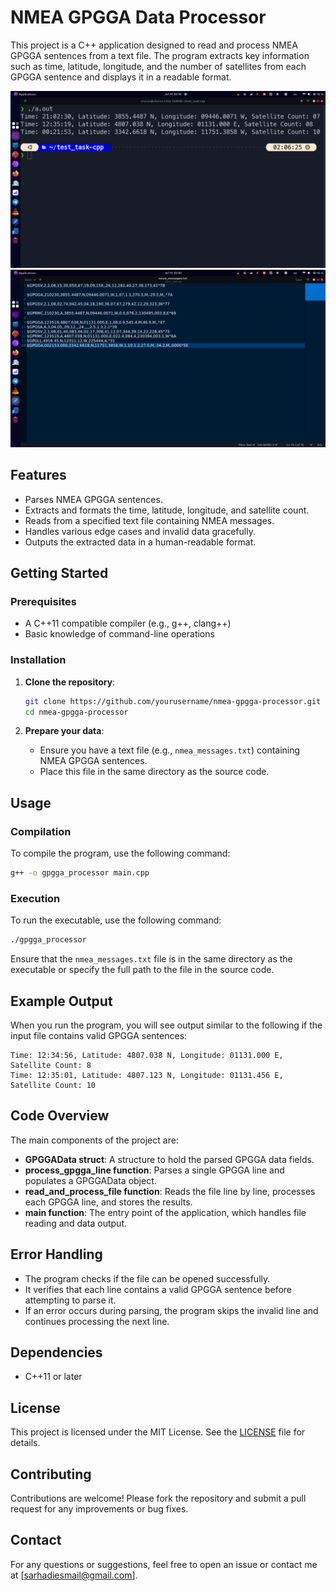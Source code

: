 
# NMEA GPGGA Data Processor

This project is a C++ application designed to read and process NMEA GPGGA sentences from a text file. The program extracts key information such as time, latitude, longitude, and the number of satellites from each GPGGA sentence and displays it in a readable format.


![Alt text](Images/1.png)
![Alt text](Images/2.png)

## Features

- Parses NMEA GPGGA sentences.
- Extracts and formats the time, latitude, longitude, and satellite count.
- Reads from a specified text file containing NMEA messages.
- Handles various edge cases and invalid data gracefully.
- Outputs the extracted data in a human-readable format.

## Getting Started

### Prerequisites

- A C++11 compatible compiler (e.g., g++, clang++)
- Basic knowledge of command-line operations

### Installation

1. **Clone the repository**:
    ```sh
    git clone https://github.com/yourusername/nmea-gpgga-processor.git
    cd nmea-gpgga-processor
    ```

2. **Prepare your data**:
    - Ensure you have a text file (e.g., `nmea_messages.txt`) containing NMEA GPGGA sentences.
    - Place this file in the same directory as the source code.

## Usage

### Compilation

To compile the program, use the following command:
```sh
g++ -o gpgga_processor main.cpp
```

### Execution

To run the executable, use the following command:
```sh
./gpgga_processor
```

Ensure that the `nmea_messages.txt` file is in the same directory as the executable or specify the full path to the file in the source code.

## Example Output

When you run the program, you will see output similar to the following if the input file contains valid GPGGA sentences:

```
Time: 12:34:56, Latitude: 4807.038 N, Longitude: 01131.000 E, Satellite Count: 8
Time: 12:35:01, Latitude: 4807.123 N, Longitude: 01131.456 E, Satellite Count: 10
```

## Code Overview

The main components of the project are:

- **GPGGAData struct**: A structure to hold the parsed GPGGA data fields.
- **process_gpgga_line function**: Parses a single GPGGA line and populates a GPGGAData object.
- **read_and_process_file function**: Reads the file line by line, processes each GPGGA line, and stores the results.
- **main function**: The entry point of the application, which handles file reading and data output.

## Error Handling

- The program checks if the file can be opened successfully.
- It verifies that each line contains a valid GPGGA sentence before attempting to parse it.
- If an error occurs during parsing, the program skips the invalid line and continues processing the next line.

## Dependencies

- C++11 or later

## License

This project is licensed under the MIT License. See the [LICENSE](LICENSE) file for details.

## Contributing

Contributions are welcome! Please fork the repository and submit a pull request for any improvements or bug fixes.

## Contact

For any questions or suggestions, feel free to open an issue or contact me at [sarhadiesmail@gmail.com].

